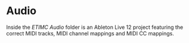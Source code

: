 # Audio

Inside the *ETIMC Audio* folder is an Ableton Live 12 project featuring the correct MIDI tracks, MIDI channel mappings and MIDI CC mappings.
